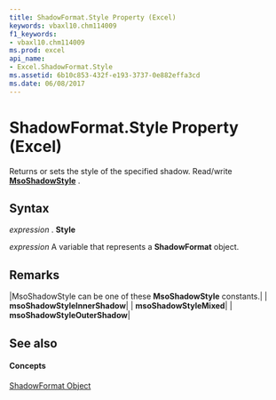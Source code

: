 ```yaml
---
title: ShadowFormat.Style Property (Excel)
keywords: vbaxl10.chm114009
f1_keywords:
- vbaxl10.chm114009
ms.prod: excel
api_name:
- Excel.ShadowFormat.Style
ms.assetid: 6b10c853-432f-e193-3737-0e882effa3cd
ms.date: 06/08/2017
---
```



# ShadowFormat.Style Property (Excel)

Returns or sets the style of the specified shadow. Read/write **[MsoShadowStyle](http://msdn.microsoft.com/library/98bbf0a7-03f5-449e-b469-3652d7642b4a%28Office.15%29.aspx)** .


## Syntax

 _expression_ . **Style**

 _expression_ A variable that represents a **ShadowFormat** object.


## Remarks





|MsoShadowStyle can be one of these **MsoShadowStyle** constants.|
| **msoShadowStyleInnerShadow**|
| **msoShadowStyleMixed**|
| **msoShadowStyleOuterShadow**|

## See also


#### Concepts


[ShadowFormat Object](shadowformat-object-excel.md)

